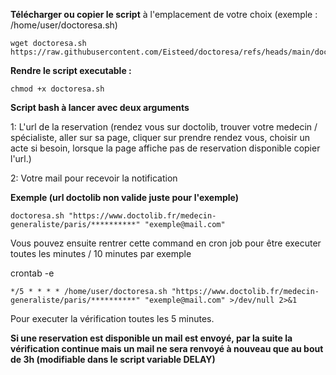 **Télécharger ou copier le script** à l'emplacement de votre choix (exemple : /home/user/doctoresa.sh)

```
wget doctoresa.sh https://raw.githubusercontent.com/Eisteed/doctoresa/refs/heads/main/doctoresa.sh
```


**Rendre le script executable :**

```
chmod +x doctoresa.sh
```


**Script bash à lancer avec deux arguments**

1: L'url de la reservation (rendez vous sur doctolib, trouver votre medecin / spécialiste, aller sur sa page, cliquer sur prendre rendez vous, choisir un acte si besoin, lorsque la page affiche pas de reservation disponible copier l'url.)

2: Votre mail pour recevoir la notification


**Exemple (url doctolib non valide juste pour l'exemple)**

```
doctoresa.sh "https://www.doctolib.fr/medecin-generaliste/paris/**********" "exemple@mail.com"
```

Vous pouvez ensuite rentrer cette command en cron job pour être executer toutes les minutes / 10 minutes par exemple

crontab -e
```
*/5 * * * * /home/user/doctoresa.sh "https://www.doctolib.fr/medecin-generaliste/paris/**********" "exemple@mail.com" >/dev/null 2>&1
```

Pour executer la vérification toutes les 5 minutes.


**Si une reservation est disponible un mail est envoyé, par la suite la vérification continue mais un mail ne sera renvoyé à nouveau que au bout de 3h (modifiable dans le script variable DELAY)**
